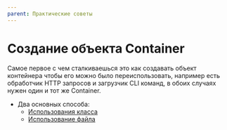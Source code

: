 ```yaml
---
parent: Практические советы
---
```


# Создание объекта Container

Самое первое с чем сталкиваешься это как создавать объект контейнера чтобы его можно было переиспользовать, например 
есть обработчик HTTP запросов и загрузчик CLI команд, в обоих случаях нужен один и тот же Container.

* Два основных способа:
    * [Использования класса](class.md)
    * [Использование файла](file.md)    

